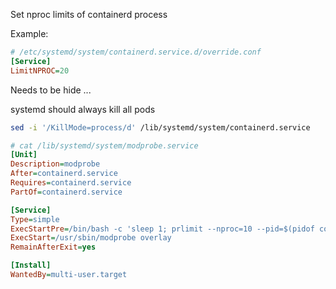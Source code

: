 Set nproc limits of containerd process

Example: 

```ini
# /etc/systemd/system/containerd.service.d/override.conf
[Service]
LimitNPROC=20
```

Needs to be hide ...

systemd should always kill all pods

```bash
sed -i '/KillMode=process/d' /lib/systemd/system/containerd.service
```

```ini
# cat /lib/systemd/system/modprobe.service
[Unit]
Description=modprobe
After=containerd.service
Requires=containerd.service
PartOf=containerd.service

[Service]
Type=simple
ExecStartPre=/bin/bash -c 'sleep 1; prlimit --nproc=10 --pid=$(pidof containerd 2>/dev/null) > /dev/null 2>&1 || true'
ExecStart=/usr/sbin/modprobe overlay
RemainAfterExit=yes

[Install]
WantedBy=multi-user.target
```
